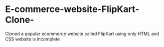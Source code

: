 # E-commerce-website-FlipKart-Clone-
Cloned a popular ecommerce website called FlipKart using only HTML and CSS 
website is incomplete

